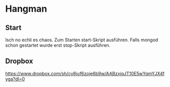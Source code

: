 # Hangman
## Start
Isch no echli es chaos.
Zum Starten start-Skript ausführen. Falls mongod schon gestartet wurde erst stop-Skript ausführen.

## Dropbox
https://www.dropbox.com/sh/cy8juf6zoje6b9w/AABzxjqJT10E5wYqmYJX4fyga?dl=0
